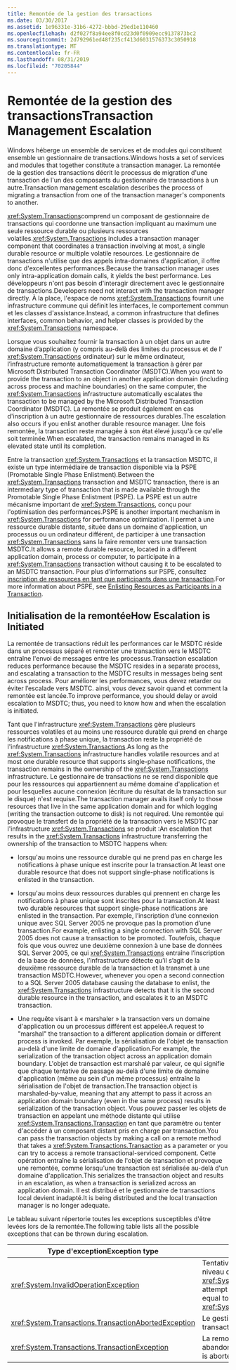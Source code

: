 ```yaml
---
title: Remontée de la gestion des transactions
ms.date: 03/30/2017
ms.assetid: 1e96331e-31b6-4272-bbbd-29ed1e110460
ms.openlocfilehash: d2f027f8a94ee8f0cd23d0f0909ecc9137873bc2
ms.sourcegitcommit: 2d792961ed48f235cf413d6031576373c3050918
ms.translationtype: MT
ms.contentlocale: fr-FR
ms.lasthandoff: 08/31/2019
ms.locfileid: "70205844"
---
```

# <a name="transaction-management-escalation"></a><span data-ttu-id="fd671-102">Remontée de la gestion des transactions</span><span class="sxs-lookup"><span data-stu-id="fd671-102">Transaction Management Escalation</span></span>
<span data-ttu-id="fd671-103">Windows héberge un ensemble de services et de modules qui constituent ensemble un gestionnaire de transactions.</span><span class="sxs-lookup"><span data-stu-id="fd671-103">Windows hosts a set of services and modules that together constitute a transaction manager.</span></span> <span data-ttu-id="fd671-104">La remontée de la gestion des transactions décrit le processus de migration d'une transaction de l'un des composants du gestionnaire de transactions à un autre.</span><span class="sxs-lookup"><span data-stu-id="fd671-104">Transaction management escalation describes the process of migrating a transaction from one of the transaction manager's components to another.</span></span>  
  
 <span data-ttu-id="fd671-105"><xref:System.Transactions>comprend un composant de gestionnaire de transactions qui coordonne une transaction impliquant au maximum une seule ressource durable ou plusieurs ressources volatiles.</span><span class="sxs-lookup"><span data-stu-id="fd671-105"><xref:System.Transactions> includes a transaction manager component that coordinates a transaction involving at most, a single durable resource or multiple volatile resources.</span></span> <span data-ttu-id="fd671-106">Le gestionnaire de transactions n'utilise que des appels intra-domaines d'application, il offre donc d'excellentes performances.</span><span class="sxs-lookup"><span data-stu-id="fd671-106">Because the transaction manager uses only intra-application domain calls, it yields the best performance.</span></span> <span data-ttu-id="fd671-107">Les développeurs n'ont pas besoin d'interagir directement avec le gestionnaire de transactions.</span><span class="sxs-lookup"><span data-stu-id="fd671-107">Developers need not interact with the transaction manager directly.</span></span> <span data-ttu-id="fd671-108">À la place, l'espace de noms <xref:System.Transactions> fournit une infrastructure commune qui définit les interfaces, le comportement commun et les classes d'assistance.</span><span class="sxs-lookup"><span data-stu-id="fd671-108">Instead, a common infrastructure that defines interfaces, common behavior, and helper classes is provided by the <xref:System.Transactions> namespace.</span></span>  
  
 <span data-ttu-id="fd671-109">Lorsque vous souhaitez fournir la transaction à un objet dans un autre domaine d’application (y compris au-delà des limites du processus et de l' <xref:System.Transactions> ordinateur) sur le même ordinateur, l’infrastructure remonte automatiquement la transaction à gérer par Microsoft Distributed Transaction Coordinator (MSDTC).</span><span class="sxs-lookup"><span data-stu-id="fd671-109">When you want to provide the transaction to an object in another application domain (including across process and machine boundaries) on the same computer, the <xref:System.Transactions> infrastructure automatically escalates the transaction to be managed by the Microsoft Distributed Transaction Coordinator (MSDTC).</span></span> <span data-ttu-id="fd671-110">La remontée se produit également en cas d'inscription à un autre gestionnaire de ressources durables.</span><span class="sxs-lookup"><span data-stu-id="fd671-110">The escalation also occurs if you enlist another durable resource manager.</span></span> <span data-ttu-id="fd671-111">Une fois remontée, la transaction reste managée à son état élevé jusqu'à ce qu'elle soit terminée.</span><span class="sxs-lookup"><span data-stu-id="fd671-111">When escalated, the transaction remains managed in its elevated state until its completion.</span></span>  
  
 <span data-ttu-id="fd671-112">Entre la transaction <xref:System.Transactions> et la transaction MSDTC, il existe un type intermédiaire de transaction disponible via la PSPE (Promotable Single Phase Enlistment).</span><span class="sxs-lookup"><span data-stu-id="fd671-112">Between the <xref:System.Transactions> transaction and MSDTC transaction, there is an intermediary type of transaction that is made available through the Promotable Single Phase Enlistment (PSPE).</span></span> <span data-ttu-id="fd671-113">La PSPE est un autre mécanisme important de <xref:System.Transactions>, conçu pour l'optimisation des performances.</span><span class="sxs-lookup"><span data-stu-id="fd671-113">PSPE is another important mechanism in <xref:System.Transactions> for performance optimization.</span></span> <span data-ttu-id="fd671-114">Il permet à une ressource durable distante, située dans un domaine d'application, un processus ou un ordinateur différent, de participer à une transaction <xref:System.Transactions> sans la faire remonter vers une transaction MSDTC.</span><span class="sxs-lookup"><span data-stu-id="fd671-114">It allows a remote durable resource, located in a different application domain, process or computer, to participate in a <xref:System.Transactions> transaction without causing it to be escalated to an MSDTC transaction.</span></span> <span data-ttu-id="fd671-115">Pour plus d’informations sur PSPE, consultez [inscription de ressources en tant que participants dans une transaction](enlisting-resources-as-participants-in-a-transaction.md).</span><span class="sxs-lookup"><span data-stu-id="fd671-115">For more information about PSPE, see [Enlisting Resources as Participants in a Transaction](enlisting-resources-as-participants-in-a-transaction.md).</span></span>  
  
## <a name="how-escalation-is-initiated"></a><span data-ttu-id="fd671-116">Initialisation de la remontée</span><span class="sxs-lookup"><span data-stu-id="fd671-116">How Escalation is Initiated</span></span>  
 <span data-ttu-id="fd671-117">La remontée de transactions réduit les performances car le MSDTC réside dans un processus séparé et remonter une transaction vers le MSDTC entraîne l'envoi de messages entre les processus.</span><span class="sxs-lookup"><span data-stu-id="fd671-117">Transaction escalation reduces performance because the MSDTC resides in a separate process, and escalating a transaction to the MSDTC results in messages being sent across process.</span></span> <span data-ttu-id="fd671-118">Pour améliorer les performances, vous devez retarder ou éviter l’escalade vers MSDTC. ainsi, vous devez savoir quand et comment la remontée est lancée.</span><span class="sxs-lookup"><span data-stu-id="fd671-118">To improve performance, you should delay or avoid escalation to MSDTC; thus, you need to know how and when the escalation is initiated.</span></span>  
  
 <span data-ttu-id="fd671-119">Tant que l'infrastructure <xref:System.Transactions> gère plusieurs ressources volatiles et au moins une ressource durable qui prend en charge les notifications à phase unique, la transaction reste la propriété de l'infrastructure <xref:System.Transactions>.</span><span class="sxs-lookup"><span data-stu-id="fd671-119">As long as the <xref:System.Transactions> infrastructure handles volatile resources and at most one durable resource that supports single-phase notifications, the transaction remains in the ownership of the <xref:System.Transactions> infrastructure.</span></span> <span data-ttu-id="fd671-120">Le gestionnaire de transactions ne se rend disponible que pour les ressources qui appartiennent au même domaine d'application et pour lesquelles aucune connexion (écriture du résultat de la transaction sur le disque) n'est requise.</span><span class="sxs-lookup"><span data-stu-id="fd671-120">The transaction manager avails itself only to those resources that live in the same application domain and for which logging (writing the transaction outcome to disk) is not required.</span></span> <span data-ttu-id="fd671-121">Une remontée qui provoque le transfert de la propriété de la transaction vers le MSDTC par l'infrastructure <xref:System.Transactions> se produit :</span><span class="sxs-lookup"><span data-stu-id="fd671-121">An escalation that results in the <xref:System.Transactions> infrastructure transferring the ownership of the transaction to MSDTC happens when:</span></span>  
  
- <span data-ttu-id="fd671-122">lorsqu'au moins une ressource durable qui ne prend pas en charge les notifications à phase unique est inscrite pour la transaction.</span><span class="sxs-lookup"><span data-stu-id="fd671-122">At least one durable resource that does not support single-phase notifications is enlisted in the transaction.</span></span>  
  
- <span data-ttu-id="fd671-123">lorsqu'au moins deux ressources durables qui prennent en charge les notifications à phase unique sont inscrites pour la transaction.</span><span class="sxs-lookup"><span data-stu-id="fd671-123">At least two durable resources that support single-phase notifications are enlisted in the transaction.</span></span> <span data-ttu-id="fd671-124">Par exemple, l’inscription d’une connexion unique avec SQL Server 2005 ne provoque pas la promotion d’une transaction.</span><span class="sxs-lookup"><span data-stu-id="fd671-124">For example, enlisting a single connection with SQL Server 2005 does not cause a transaction to be promoted.</span></span> <span data-ttu-id="fd671-125">Toutefois, chaque fois que vous ouvrez une deuxième connexion à une base de données SQL Server 2005, ce qui <xref:System.Transactions> entraîne l’inscription de la base de données, l’infrastructure détecte qu’il s’agit de la deuxième ressource durable de la transaction et la transmet à une transaction MSDTC.</span><span class="sxs-lookup"><span data-stu-id="fd671-125">However, whenever you open a second connection to a SQL Server 2005 database causing the database to enlist, the <xref:System.Transactions> infrastructure detects that it is the second durable resource in the transaction, and escalates it to an MSDTC transaction.</span></span>  
  
- <span data-ttu-id="fd671-126">Une requête visant à « marshaler » la transaction vers un domaine d'application ou un processus différent est appelée.</span><span class="sxs-lookup"><span data-stu-id="fd671-126">A request to "marshal" the transaction to a different application domain or different process is invoked.</span></span> <span data-ttu-id="fd671-127">Par exemple, la sérialisation de l'objet de transaction au-delà d'une limite de domaine d'application.</span><span class="sxs-lookup"><span data-stu-id="fd671-127">For example, the serialization of the transaction object across an application domain boundary.</span></span> <span data-ttu-id="fd671-128">L'objet de transaction est marshalé par valeur, ce qui signifie que chaque tentative de passage au-delà d'une limite de domaine d'application (même au sein d'un même processus) entraîne la sérialisation de l'objet de transaction.</span><span class="sxs-lookup"><span data-stu-id="fd671-128">The transaction object is marshaled-by-value, meaning that any attempt to pass it across an application domain boundary (even in the same process) results in serialization of the transaction object.</span></span> <span data-ttu-id="fd671-129">Vous pouvez passer les objets de transaction en appelant une méthode distante qui utilise <xref:System.Transactions.Transaction> en tant que paramètre ou tenter d'accéder à un composant distant pris en charge par transaction.</span><span class="sxs-lookup"><span data-stu-id="fd671-129">You can pass the transaction objects by making a call on a remote method that takes a <xref:System.Transactions.Transaction> as a parameter or you can try to access a remote transactional-serviced component.</span></span> <span data-ttu-id="fd671-130">Cette opération entraîne la sérialisation de l'objet de transaction et provoque une remontée, comme lorsqu'une transaction est sérialisée au-delà d'un domaine d'application.</span><span class="sxs-lookup"><span data-stu-id="fd671-130">This serializes the transaction object and results in an escalation, as when a transaction is serialized across an application domain.</span></span> <span data-ttu-id="fd671-131">Il est distribué et le gestionnaire de transactions local devient inadapté.</span><span class="sxs-lookup"><span data-stu-id="fd671-131">It is being distributed and the local transaction manager is no longer adequate.</span></span>  
  
 <span data-ttu-id="fd671-132">Le tableau suivant répertorie toutes les exceptions susceptibles d'être levées lors de la remontée.</span><span class="sxs-lookup"><span data-stu-id="fd671-132">The following table lists all the possible exceptions that can be thrown during escalation.</span></span>  
  
|<span data-ttu-id="fd671-133">Type d'exception</span><span class="sxs-lookup"><span data-stu-id="fd671-133">Exception type</span></span>|<span data-ttu-id="fd671-134">Condition</span><span class="sxs-lookup"><span data-stu-id="fd671-134">Condition</span></span>|  
|--------------------|---------------|  
|<xref:System.InvalidOperationException>|<span data-ttu-id="fd671-135">Tentative de remontée d'une transaction avec un niveau d'isolation égal à <xref:System.Transactions.IsolationLevel.Snapshot>.</span><span class="sxs-lookup"><span data-stu-id="fd671-135">An attempt to escalate a transaction with isolation level equal to <xref:System.Transactions.IsolationLevel.Snapshot>.</span></span>|  
|<xref:System.Transactions.TransactionAbortedException>|<span data-ttu-id="fd671-136">Le gestionnaire de transactions est arrêté.</span><span class="sxs-lookup"><span data-stu-id="fd671-136">The transaction manager is down.</span></span>|  
|<xref:System.Transactions.TransactionException>|<span data-ttu-id="fd671-137">La remontée échoue et l'application est abandonnée.</span><span class="sxs-lookup"><span data-stu-id="fd671-137">The escalation fails and the application is aborted.</span></span>|
